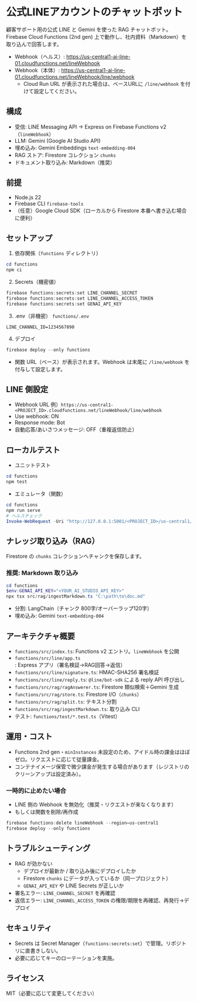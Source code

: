 # 公式LINEアカウントのチャットボット

顧客サポート用の公式 LINE と Gemini を使った RAG チャットボット。Firebase Cloud Functions (2nd gen) 上で動作し、社内資料（Markdown）を取り込んで回答します。

- Webhook（ヘルス）: https://us-central1-ai-line-01.cloudfunctions.net/lineWebhook
- Webhook（本体）: https://us-central1-ai-line-01.cloudfunctions.net/lineWebhook/line/webhook
  - Cloud Run URL が表示された場合は、ベースURLに `/line/webhook` を付けて設定してください。

## 構成
- 受信: LINE Messaging API → Express on Firebase Functions v2（`lineWebhook`）
- LLM: Gemini (Google AI Studio API)
- 埋め込み: Gemini Embeddings `text-embedding-004`
- RAG ストア: Firestore コレクション `chunks`
- ドキュメント取り込み: Markdown（推奨）

## 前提
- Node.js 22
- Firebase CLI `firebase-tools`
- （任意）Google Cloud SDK（ローカルから Firestore 本番へ書き込む場合に便利）

## セットアップ
1) 依存関係（`functions` ディレクトリ）
```powershell
cd functions
npm ci
```

2) Secrets（機密値）
```powershell
firebase functions:secrets:set LINE_CHANNEL_SECRET
firebase functions:secrets:set LINE_CHANNEL_ACCESS_TOKEN
firebase functions:secrets:set GENAI_API_KEY
```

3) .env（非機密）
`functions/.env`
```
LINE_CHANNEL_ID=1234567890
```

4) デプロイ
```powershell
firebase deploy --only functions
```
- 関数 URL（ベース）が表示されます。Webhook は末尾に `/line/webhook` を付与して設定します。

## LINE 側設定
- Webhook URL 例）`https://us-central1-<PROJECT_ID>.cloudfunctions.net/lineWebhook/line/webhook`
- Use webhook: ON
- Response mode: Bot
- 自動応答/あいさつメッセージ: OFF（重複返信防止）

## ローカルテスト
- ユニットテスト
```powershell
cd functions
npm test
```
- エミュレータ（関数）
```powershell
cd functions
npm run serve
# ヘルスチェック
Invoke-WebRequest -Uri "http://127.0.0.1:5001/<PROJECT_ID>/us-central1/lineWebhook/line/webhook"
```

## ナレッジ取り込み（RAG）
Firestore の `chunks` コレクションへチャンクを保存します。

### 推奨: Markdown 取り込み
```powershell
cd functions
$env:GENAI_API_KEY="<YOUR_AI_STUDIO_API_KEY>"
npx tsx src/rag/ingestMarkdown.ts "C:\path\to\doc.md"
```
- 分割: LangChain（チャンク 800字/オーバーラップ120字）
- 埋め込み: Gemini `text-embedding-004`

<!-- HTML 前処理は現状サポート外 -->

## アーキテクチャ概要
- `functions/src/index.ts`: Functions v2 エントリ。`lineWebhook` を公開
- `functions/src/line/app.ts`: Express アプリ（署名検証→RAG回答→返信）
- `functions/src/line/signature.ts`: HMAC-SHA256 署名検証
- `functions/src/line/reply.ts`: `@line/bot-sdk` による reply API 呼び出し
- `functions/src/rag/ragAnswerer.ts`: Firestore 類似検索＋Gemini 生成
- `functions/src/rag/store.ts`: Firestore I/O（`chunks`）
- `functions/src/rag/split.ts`: テキスト分割
- `functions/src/rag/ingestMarkdown.ts`: 取り込み CLI
- テスト: `functions/test/*.test.ts`（Vitest）

## 運用・コスト
- Functions 2nd gen・`minInstances` 未設定のため、アイドル時の課金はほぼゼロ。リクエストに応じて従量課金。
- コンテナイメージ保管で微少課金が発生する場合があります（レジストリのクリーンアップは設定済み）。

### 一時的に止めたい場合
- LINE 側の Webhook を無効化（推奨・リクエストが来なくなります）
- もしくは関数を削除/再作成
```powershell
firebase functions:delete lineWebhook --region=us-central1
firebase deploy --only functions
```

## トラブルシューティング
- RAG が効かない
  - デプロイが最新か / 取り込み後にデプロイしたか
  - Firestore `chunks` にデータが入っているか（同一プロジェクト）
  - `GENAI_API_KEY` や LINE Secrets が正しいか
- 署名エラー: `LINE_CHANNEL_SECRET` を再確認
- 返信エラー: `LINE_CHANNEL_ACCESS_TOKEN` の権限/期限を再確認、再発行→デプロイ

## セキュリティ
- Secrets は Secret Manager（`functions:secrets:set`）で管理。リポジトリに直書きしない。
- 必要に応じてキーのローテーションを実施。

## ライセンス
MIT（必要に応じて変更してください）
